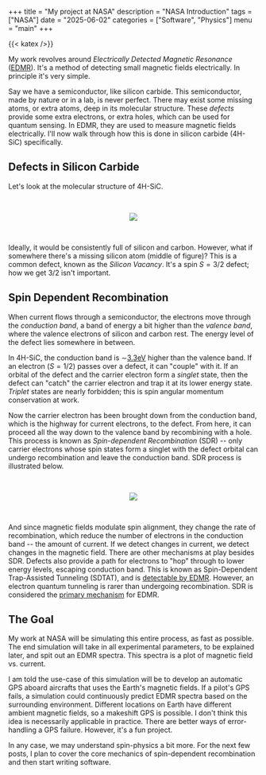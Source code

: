 +++ 
title = "My project at NASA" 
description = "NASA Introduction" 
tags = ["NASA"]
date = "2025-06-02" 
categories = ["Software", "Physics"] 
menu = "main"
+++

{{< katex />}}

My work revolves around *Electrically Detected Magnetic Resonance*
([EDMR](https://en.wikipedia.org/wiki/Electrically_detected_magnetic_resonance)). It's
a method of detecting small magnetic fields electrically. In principle it's very
simple. 

Say we have a semiconductor, like silicon carbide. This semiconductor, made by
nature or in a lab, is never perfect. There may exist some missing atoms, or extra
atoms, deep in its molecular structure. These *defects* provide some extra
electrons, or extra holes, which can be used for quantum sensing. In EDMR, they
are used to measure magnetic fields electrically. I'll now walk through how this
is done in silicon carbide (4H-SiC) specifically.

## Defects in Silicon Carbide

Let's look at the molecular structure of 4H-SiC. 

<br>

<p align="center">
  <img src="/4h-sic.svg">
</p>


<br>

Ideally, it would be consistently full of silicon and carbon. However, what if 
somewhere there's a missing silicon atom (middle of figure)? This is a common defect, known as the
*Silicon Vacancy*. It's a spin $S=3/2$ defect; how we get 3/2 isn't important.  

## Spin Dependent Recombination

When current flows through a semiconductor, the electrons move through the
*conduction band*, a band of energy a bit higher than the *valence band*, where
the valence electrons of silicon and carbon rest.
The energy level of the defect lies somewhere in between. 

In 4H-SiC, the conduction band is
$\sim$[3.3eV](https://arxiv.org/pdf/2410.06798) higher than the valence band.
If an electron ($S=1/2$) passes over a defect, it can "couple" with it. If an
orbital of the defect and the carrier electron form a *singlet* state, then the
defect can "catch" the carrier electron and trap it at its lower
energy state. *Triplet* states are nearly forbidden; this is spin angular momentum
conservation at work. 

Now the carrier electron has been brought down from the conduction band, which
is the highway for current electrons, to the defect. From here, it can proceed
all the way down to the valence band by recombining with a hole. This process is
known as *Spin-dependent Recombination* (SDR) -- only carrier electrons whose spin
states form a singlet with the defect orbital can undergo recombination and
leave the conduction band. SDR process is illustrated below.

<br>

<p align="center">
  <img src="/sdr.svg">
</p>

<br>

And since magnetic fields modulate spin alignment, they change the rate of recombination,
which reduce the number of electrons in the conduction band -- the amount of
current. If we detect changes in current, we detect changes in the magnetic
field. There are other mechanisms at play besides SDR. Defects also provide a
path for electrons to "hop" through to lower energy levels, escaping
conduction band. This is known as Spin-Dependent Trap-Assisted Tunneling
(SDTAT), and is [detectable by
EDMR](https://doi.org/10.1063/1.5057354).
However, an electron quantum tunneling 
is rarer than undergoing recombination. 
SDR is considered the [primary mechanism](https://www.nature.com/articles/s41598-024-64595-3) 
for EDMR. 

## The Goal 

My work at NASA will be simulating this entire process, as fast as possible. The
end simulation will take in all experimental parameters, to be explained later,
and spit out an EDMR spectra. This spectra is a plot of magnetic field vs.
current. 

I am told the use-case of this simulation will be to develop an automatic GPS aboard
aircrafts that uses the Earth's magnetic fields. If a pilot's GPS fails, a
simulation could continuously predict EDMR spectra based on the surrounding 
environment. Different locations on Earth have different ambient magnetic
fields, so a makeshift GPS is possible. I don't think this idea is necessarily 
applicable in practice. There are better ways of error-handling a GPS failure. 
However, it's a fun project.

In any case, we may understand spin-physics a bit more. For the
next few posts, I plan to cover the core mechanics of spin-dependent
recombination and then start writing software.  


